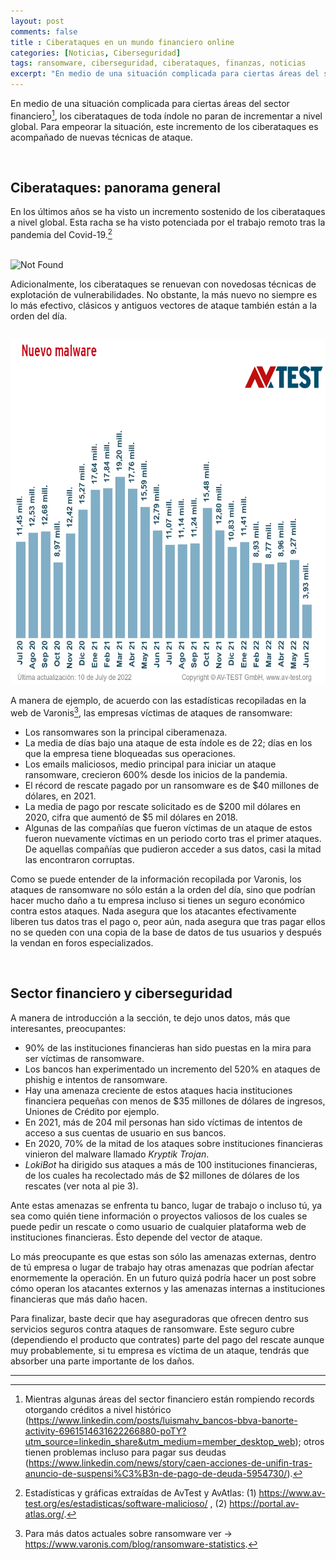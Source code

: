 ```yaml
---
layout: post
comments: false
title : Ciberataques en un mundo financiero online
categories: [Noticias, Ciberseguridad]
tags: ransomware, ciberseguridad, ciberataques, finanzas, noticias
excerpt: "En medio de una situación complicada para ciertas áreas del sector financiero, los ciberataques de toda índole no paran de incrementar a nivel global. Para empeorar la situación, este incremento de los ciberataques es acompañado de nuevas técnicas de ataque."
---
```


En medio de una situación complicada para ciertas áreas del sector financiero[^1], los ciberataques de toda índole no paran de incrementar a nivel global. Para empeorar la situación, este incremento de los ciberataques es acompañado de nuevas técnicas de ataque.

<br>

## Ciberataques: panorama general

En los últimos años se ha visto un incremento sostenido de los ciberataques a nivel global. Esta racha se ha visto potenciada por el trabajo remoto tras la pandemia del Covid-19.[^2]

<br>

<img title="img1" style="float: center" alt="Not Found" src="../../assets/img/ranfin/img1.png" height="550" width="600">

<br>

Adicionalmente, los ciberataques se renuevan con novedosas técnicas de explotación de vulnerabilidades. No obstante, la más nuevo no siempre es lo más efectivo, clásicos y antiguos vectores de ataque también están a la orden del día. 

<br>

<img title="img1" style="float: center" alt="Not Found" src="../assets/img/ranfin/img2.png" height="550" width="600">

<br>

A manera de ejemplo, de acuerdo con las estadísticas recopiladas en la web de Varonis[^3], las empresas víctimas de ataques de ransomware:

+ Los ransomwares son la principal ciberamenaza.
+ La media de días bajo una ataque de esta índole es de 22; días en los que la empresa tiene bloqueadas sus operaciones.
+ Los emails maliciosos, medio principal para iniciar un ataque ransomware, crecieron 600% desde los inicios de la pandemia.
+ El récord de rescate pagado por un ransomware es de $40 millones de dólares, en 2021.
+ La media de pago por rescate solicitado es de $200 mil dólares en 2020, cifra que aumentó de $5 mil dólares en 2018.
+ Algunas de las compañías que fueron víctimas de un ataque de estos fueron nuevamente víctimas en un periodo corto tras el primer ataques. De aquellas compañías que pudieron acceder a sus datos, casi la mitad las encontraron corruptas.


Como se puede entender de la información recopilada por Varonis, los ataques de ransomware no sólo están a la orden del día, sino que podrían hacer mucho daño a tu empresa incluso si tienes un seguro económico contra estos ataques. Nada asegura que los atacantes efectivamente liberen tus datos tras el pago o, peor aún, nada asegura que tras pagar ellos no se queden con una copia de la base de datos de tus usuarios y después la vendan en foros especializados.

<br>

## Sector financiero y ciberseguridad

A manera de introducción a la sección, te dejo unos datos, más que interesantes, preocupantes:

+ 90% de las instituciones financieras han sido puestas en la mira para ser víctimas de ransomware.
+ Los bancos han experimentado un incremento del 520% en ataques de phishig e intentos de ransomware.
+ Hay una amenaza creciente de estos ataques hacia instituciones financiera pequeñas con menos de $35 millones de dólares de ingresos, Uniones de Crédito por ejemplo.
+ En 2021, más de 204 mil personas han sido víctimas de intentos de acceso a sus cuentas de usuario en sus bancos.
+ En 2020, 70% de la mitad de los ataques sobre instituciones financieras vinieron del malware llamado *Kryptik Trojan*.
+ *LokiBot* ha dirigido sus ataques a más de 100 instituciones financieras, de los cuales ha recolectado más de $2 millones de dólares de los rescates (ver nota al pie 3).


Ante estas amenazas se enfrenta tu banco, lugar de trabajo o incluso tú, ya sea como quién tiene información o proyectos valiosos de los cuales se puede pedir un rescate o como usuario de cualquier plataforma web de instituciones financieras. Ésto depende del vector de ataque.

Lo más preocupante es que estas son sólo las amenazas externas, dentro de tú empresa o lugar de trabajo hay otras amenazas que podrían afectar enormemente la operación. En un futuro quizá podría hacer un post sobre cómo operan los atacantes externos y las amenazas internas a instituciones financieras que más daño hacen.

Para finalizar, baste decir que hay aseguradoras que ofrecen dentro sus servicios seguros contra ataques de ransomware. Este seguro cubre (dependiendo el producto que contrates) parte del pago del rescate aunque muy probablemente, si tu empresa es víctima de un ataque, tendrás que absorber una parte importante de los daños.

-----

[^1]: Mientras algunas áreas del sector financiero están rompiendo records otorgando créditos a nivel histórico (https://www.linkedin.com/posts/luismahv_bancos-bbva-banorte-activity-6961514631622266880-poTY?utm_source=linkedin_share&utm_medium=member_desktop_web); otros tienen problemas incluso para pagar sus deudas (https://www.linkedin.com/news/story/caen-acciones-de-unifin-tras-anuncio-de-suspensi%C3%B3n-de-pago-de-deuda-5954730/).
[^2]: Estadísticas y gráficas extraídas de AvTest y AvAtlas: (1) https://www.av-test.org/es/estadisticas/software-malicioso/ , (2) https://portal.av-atlas.org/.
[^3]: Para más datos actuales sobre ransomware ver -> https://www.varonis.com/blog/ransomware-statistics.